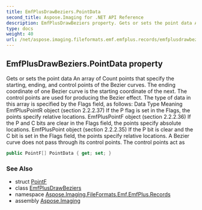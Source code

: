 ```yaml
---
title: EmfPlusDrawBeziers.PointData
second_title: Aspose.Imaging for .NET API Reference
description: EmfPlusDrawBeziers property. Gets or sets the point data An array of Count points that specify the starting ending and control points of the Bezier curves. The ending coordinate of one Bezier curve is the starting coordinate of the next. The control points are used for producing the Bezier effect. The type of data in this array is specified by the Flags field as follows Data Type Meaning EmfPlusPointR object section 2.2.2.37 If the P flag is set in the Flags the points specify relative locations. EmfPlusPointF object section 2.2.2.36 If the P and C bits are clear in the Flags field the points specify absolute locations. EmfPlusPoint object section 2.2.2.35 If the P bit is clear and the C bit is set in the Flags field the points specify relative locations. A Bezier curve does not pass through its control points. The control points act as
type: docs
weight: 40
url: /net/aspose.imaging.fileformats.emf.emfplus.records/emfplusdrawbeziers/pointdata/
---
```

## EmfPlusDrawBeziers.PointData property

Gets or sets the point data An array of Count points that specify the starting, ending, and control points of the Bezier curves. The ending coordinate of one Bezier curve is the starting coordinate of the next. The control points are used for producing the Bezier effect. The type of data in this array is specified by the Flags field, as follows: Data Type Meaning EmfPlusPointR object (section 2.2.2.37) If the P flag is set in the Flags, the points specify relative locations. EmfPlusPointF object (section 2.2.2.36) If the P and C bits are clear in the Flags field, the points specify absolute locations. EmfPlusPoint object (section 2.2.2.35) If the P bit is clear and the C bit is set in the Flags field, the points specify relative locations. A Bezier curve does not pass through its control points. The control points act as

```csharp
public PointF[] PointData { get; set; }
```

### See Also

* struct [PointF](../../../aspose.imaging/pointf/)
* class [EmfPlusDrawBeziers](../)
* namespace [Aspose.Imaging.FileFormats.Emf.EmfPlus.Records](../../emfplusdrawbeziers/)
* assembly [Aspose.Imaging](../../../)


